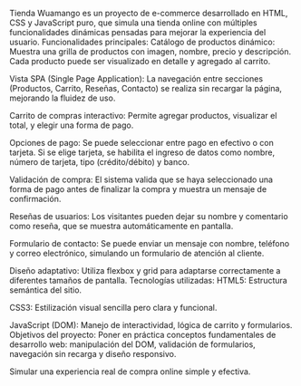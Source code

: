 Tienda Wuamango es un proyecto de e-commerce desarrollado en HTML, CSS y JavaScript puro, que simula una tienda online con múltiples funcionalidades dinámicas pensadas para mejorar la experiencia del usuario.
 Funcionalidades principales:
Catálogo de productos dinámico:
Muestra una grilla de productos con imagen, nombre, precio y descripción. Cada producto puede ser visualizado en detalle y agregado al carrito.

Vista SPA (Single Page Application):
La navegación entre secciones (Productos, Carrito, Reseñas, Contacto) se realiza sin recargar la página, mejorando la fluidez de uso.

Carrito de compras interactivo:
Permite agregar productos, visualizar el total, y elegir una forma de pago.

Opciones de pago:
Se puede seleccionar entre pago en efectivo o con tarjeta. Si se elige tarjeta, se habilita el ingreso de datos como nombre, número de tarjeta, tipo (crédito/débito) y banco.

Validación de compra:
El sistema valida que se haya seleccionado una forma de pago antes de finalizar la compra y muestra un mensaje de confirmación.

Reseñas de usuarios:
Los visitantes pueden dejar su nombre y comentario como reseña, que se muestra automáticamente en pantalla.

Formulario de contacto:
Se puede enviar un mensaje con nombre, teléfono y correo electrónico, simulando un formulario de atención al cliente.

Diseño adaptativo:
Utiliza flexbox y grid para adaptarse correctamente a diferentes tamaños de pantalla.
Tecnologías utilizadas:
HTML5: Estructura semántica del sitio.

CSS3: Estilización visual sencilla pero clara y funcional.

JavaScript (DOM): Manejo de interactividad, lógica de carrito y formularios.
Objetivos del proyecto:
Poner en práctica conceptos fundamentales de desarrollo web: manipulación del DOM, validación de formularios, navegación sin recarga y diseño responsivo.

Simular una experiencia real de compra online simple y efectiva.

